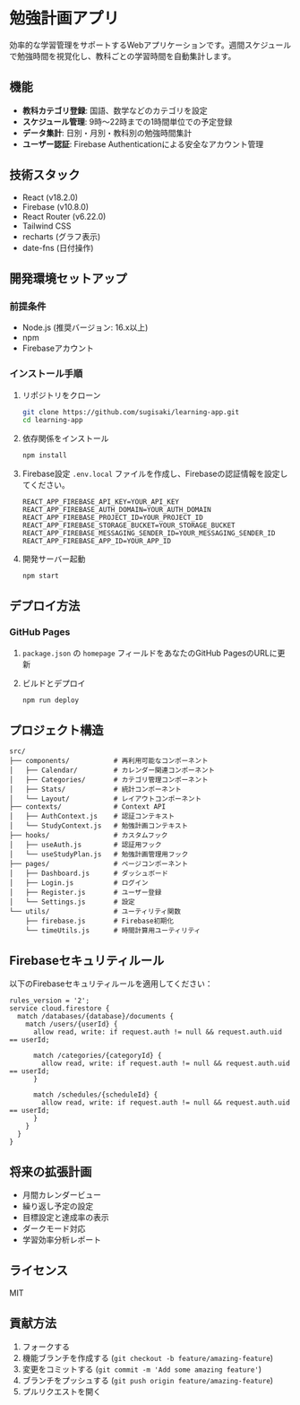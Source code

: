 # 勉強計画アプリ

効率的な学習管理をサポートするWebアプリケーションです。週間スケジュールで勉強時間を視覚化し、教科ごとの学習時間を自動集計します。

## 機能

- **教科カテゴリ登録**: 国語、数学などのカテゴリを設定
- **スケジュール管理**: 9時〜22時までの1時間単位での予定登録
- **データ集計**: 日別・月別・教科別の勉強時間集計
- **ユーザー認証**: Firebase Authenticationによる安全なアカウント管理

## 技術スタック

- React (v18.2.0)
- Firebase (v10.8.0)
- React Router (v6.22.0)
- Tailwind CSS
- recharts (グラフ表示)
- date-fns (日付操作)

## 開発環境セットアップ

### 前提条件

- Node.js (推奨バージョン: 16.x以上)
- npm
- Firebaseアカウント

### インストール手順

1. リポジトリをクローン
   ```bash
   git clone https://github.com/sugisaki/learning-app.git
   cd learning-app
   ```

2. 依存関係をインストール
   ```bash
   npm install
   ```

3. Firebase設定
   `.env.local` ファイルを作成し、Firebaseの認証情報を設定してください。
   ```
   REACT_APP_FIREBASE_API_KEY=YOUR_API_KEY
   REACT_APP_FIREBASE_AUTH_DOMAIN=YOUR_AUTH_DOMAIN
   REACT_APP_FIREBASE_PROJECT_ID=YOUR_PROJECT_ID
   REACT_APP_FIREBASE_STORAGE_BUCKET=YOUR_STORAGE_BUCKET
   REACT_APP_FIREBASE_MESSAGING_SENDER_ID=YOUR_MESSAGING_SENDER_ID
   REACT_APP_FIREBASE_APP_ID=YOUR_APP_ID
   ```

4. 開発サーバー起動
   ```bash
   npm start
   ```

## デプロイ方法

### GitHub Pages

1. `package.json` の `homepage` フィールドをあなたのGitHub PagesのURLに更新

2. ビルドとデプロイ
   ```bash
   npm run deploy
   ```

## プロジェクト構造

```
src/
├── components/           # 再利用可能なコンポーネント
│   ├── Calendar/         # カレンダー関連コンポーネント
│   ├── Categories/       # カテゴリ管理コンポーネント 
│   ├── Stats/            # 統計コンポーネント
│   └── Layout/           # レイアウトコンポーネント
├── contexts/             # Context API
│   ├── AuthContext.js    # 認証コンテキスト
│   └── StudyContext.js   # 勉強計画コンテキスト
├── hooks/                # カスタムフック
│   ├── useAuth.js        # 認証用フック
│   └── useStudyPlan.js   # 勉強計画管理用フック
├── pages/                # ページコンポーネント
│   ├── Dashboard.js      # ダッシュボード
│   ├── Login.js          # ログイン
│   ├── Register.js       # ユーザー登録
│   └── Settings.js       # 設定
└── utils/                # ユーティリティ関数
    ├── firebase.js       # Firebase初期化
    └── timeUtils.js      # 時間計算用ユーティリティ
```

## Firebaseセキュリティルール

以下のFirebaseセキュリティルールを適用してください：

```
rules_version = '2';
service cloud.firestore {
  match /databases/{database}/documents {
    match /users/{userId} {
      allow read, write: if request.auth != null && request.auth.uid == userId;
      
      match /categories/{categoryId} {
        allow read, write: if request.auth != null && request.auth.uid == userId;
      }
      
      match /schedules/{scheduleId} {
        allow read, write: if request.auth != null && request.auth.uid == userId;
      }
    }
  }
}
```

## 将来の拡張計画

- 月間カレンダービュー
- 繰り返し予定の設定
- 目標設定と達成率の表示
- ダークモード対応
- 学習効率分析レポート

## ライセンス

MIT

## 貢献方法

1. フォークする
2. 機能ブランチを作成する (`git checkout -b feature/amazing-feature`)
3. 変更をコミットする (`git commit -m 'Add some amazing feature'`)
4. ブランチをプッシュする (`git push origin feature/amazing-feature`)
5. プルリクエストを開く
